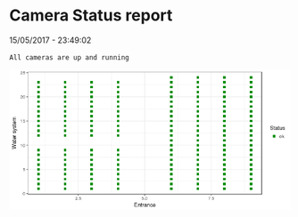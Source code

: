 Camera Status report
================
15/05/2017 - 23:49:02

    All cameras are up and running

![](camreport_files/figure-markdown_github/unnamed-chunk-2-1.png)
